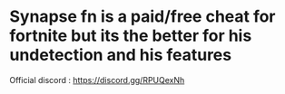 # Synapse fn is a paid/free cheat for fortnite but its the better for his undetection and his features
Official discord : https://discord.gg/RPUQexNh
